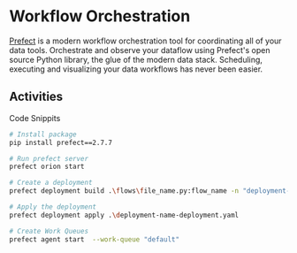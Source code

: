 # Workflow Orchestration

[Prefect](https://www.prefect.io/) is a modern workflow orchestration tool for coordinating all of your data tools. Orchestrate and observe your dataflow using Prefect's open source Python library, the glue of the modern data stack. Scheduling, executing and visualizing your data workflows has never been easier.

## Activities

Code Snippits

```bash
# Install package
pip install prefect==2.7.7

# Run prefect server
prefect orion start

# Create a deployment 
prefect deployment build .\flows\file_name.py:flow_name -n "deployment-name"

# Apply the deployment
prefect deployment apply .\deployment-name-deployment.yaml

# Create Work Queues
prefect agent start  --work-queue "default"
```


